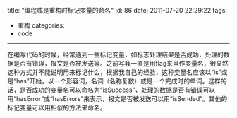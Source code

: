 title: "编程或是重构时标记变量的命名"
id: 86
date: 2011-07-20 22:29:22
tags: 
- 重构
categories: 
- code
---

在编写代码的时候，经常遇到一些标记变量，如标志处理结果是否成功，处理的数据是否有错误，报文是否被发送等。之前写我一直是用flag来当作变量名，很显然这种方式并不能说明用来标记什么，根据我自己的经验，这种变量名应该以“is”或是“has”开始，以一个形容词，名词（名称复数）或是一个完成时的单词。这样的话，是否成功的变量名可以命名为“isSuccess”，处理的数据是否有错误可以用“hasError”或“hasErrors”来表示，报文是否被发送可以用“isSended”。其他的标记变量可以用相似的方法来命名。